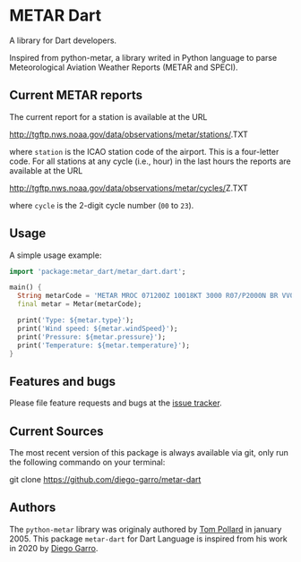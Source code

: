# METAR Dart

A library for Dart developers.

Inspired from python-metar, a library writed in Python language to parse Meteorological Aviation Weather Reports (METAR and SPECI).

## Current METAR reports

The current report for a station is available at the URL

  http://tgftp.nws.noaa.gov/data/observations/metar/stations/<station>.TXT

where `station` is the ICAO station code of the airport. This is a four-letter code. For all stations at any cycle (i.e., hour) in the last  hours the reports are available at the URL

  http://tgftp.nws.noaa.gov/data/observations/metar/cycles/<cycle>Z.TXT

where `cycle` is the 2-digit cycle number (`00` to `23`).

## Usage

A simple usage example:

```dart
import 'package:metar_dart/metar_dart.dart';

main() {
  String metarCode = 'METAR MROC 071200Z 10018KT 3000 R07/P2000N BR VV003 17/09 A2994 RESHRA NOSIG';
  final metar = Metar(metarCode);

  print('Type: ${metar.type}');
  print('Wind speed: ${metar.windSpeed}');
  print('Pressure: ${metar.pressure}');
  print('Temperature: ${metar.temperature}');
}
```

## Features and bugs

Please file feature requests and bugs at the [issue tracker][tracker].

[tracker]: https://github.com/diego-garro/metar-dart/issues

## Current Sources

The most recent version of this package is always available via git, only run the following
commando on your terminal:

  git clone https://github.com/diego-garro/metar-dart

## Authors

The `python-metar` library was originaly authored by [Tom Pollard][TomPollard] in january 2005. This package `metar-dart` for Dart Language is inspired from his work in 2020 by [Diego Garro][DiegoGarro].

[TomPollard]: https://github.com/tomp
[DiegoGarro]: https://github.com/diego-garro